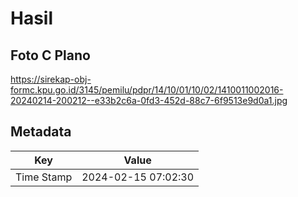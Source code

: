 # Hasil

## Foto C Plano

https://sirekap-obj-formc.kpu.go.id/3145/pemilu/pdpr/14/10/01/10/02/1410011002016-20240214-200212--e33b2c6a-0fd3-452d-88c7-6f9513e9d0a1.jpg


## Metadata

| Key        | Value               |
| ---------- | ------------------- |
| Time Stamp | 2024-02-15 07:02:30 |



